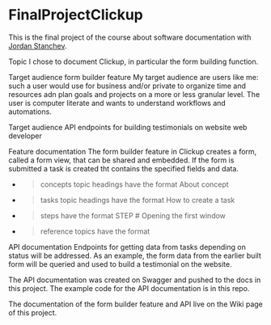 # FinalProjectClickup
This is the final project of the course about software documentation with [Jordan Stanchev](https://github.com/JordanStanchev/Getting-Started-as-User-Assistance-Developer). 

Topic
I chose to document Clickup, in particular the form building function.

Target audience form builder feature
My target audience are users like me: such a user would use for business and/or private to organize time and resources adn plan goals and projects on a more or less granular level. The user is computer literate and wants to understand workflows and automations.

Target audience API endpoints for building testimonials on website
web developer

Feature documentation
The form builder feature in Clickup creates a form, called a form view, that can be shared and embedded. If the form is submitted a task is created tht contains the specified fields and data.
* >concepts topic headings have the format About concept
* >tasks topic headings have the format How to create a task
* >steps have the format STEP # Opening the first window
* >reference topics have the format

API documentation
Endpoints for getting data from tasks depending on status will be addressed. As an example, the form data from the earlier built form will be queried and used to build a testimonial on the website.

The API documentation was created on Swagger and pushed to the docs in this project.
The example code for the API documentation is in this repo.

The documentation of the form builder feature and API live on the Wiki page of this project.
